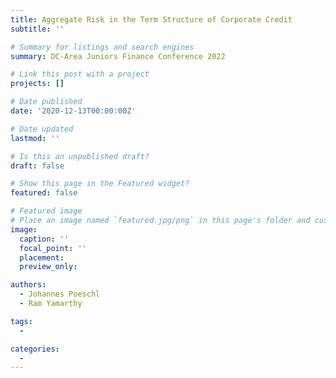 ```yaml
---
title: Aggregate Risk in the Term Structure of Corporate Credit
subtitle: ''

# Summary for listings and search engines
summary: DC-Area Juniors Finance Conference 2022

# Link this post with a project
projects: []

# Date published
date: '2020-12-13T00:00:00Z'

# Date updated
lastmod: ''

# Is this an unpublished draft?
draft: false

# Show this page in the Featured widget?
featured: false

# Featured image
# Place an image named `featured.jpg/png` in this page's folder and customize its options here.
image:
  caption: ''
  focal_point: ''
  placement: 
  preview_only: 

authors:
  - Johannes Poeschl
  - Ram Yamarthy

tags:
  - 

categories:
  - 
---
```



